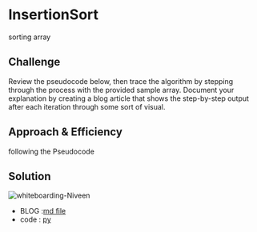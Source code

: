 
# InsertionSort

sorting array 

## Challenge

Review the pseudocode below, then trace the algorithm by stepping through the process with the provided sample array. Document your explanation by creating a blog article that shows the step-by-step output after each iteration through some sort of visual.



## Approach & Efficiency
following the Pseudocode 


## Solution
![whiteboarding-Niveen](https://user-images.githubusercontent.com/50866072/125244245-c4b61980-e2f7-11eb-9347-8f73e7d5ebbb.jpg)
- BLOG :[md file](https://github.com/NiveenAlSmadi/data-structures-and-algorithms/blob/main/challenges/Insertion_Sort/BLOG.md)
- code : [py](https://github.com/NiveenAlSmadi/data-structures-and-algorithms/blob/main/challenges/Insertion_Sort/insertion_sort.py)
